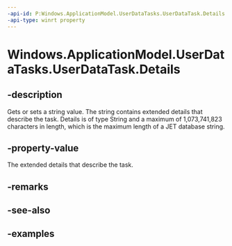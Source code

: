 ```yaml
---
-api-id: P:Windows.ApplicationModel.UserDataTasks.UserDataTask.Details
-api-type: winrt property
---
```


<!-- Property syntax.
public string Details { get;  set; }
-->

# Windows.ApplicationModel.UserDataTasks.UserDataTask.Details

## -description
Gets or sets a string value. The string contains extended details that describe the task. Details is of type String and a maximum of 1,073,741,823 characters in length, which is the maximum length of a JET database string.

## -property-value
The extended details that describe the task.

## -remarks

## -see-also

## -examples
